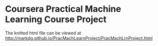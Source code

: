 # Coursera Practical Machine Learning Course Project
The knitted html file can be viewed at http://markdg.github.io/PracMachLearnProject/PracMachLrnProject.html
